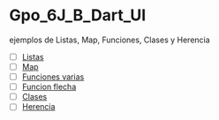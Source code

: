 # Gpo_6J_B_Dart_UI
ejemplos de Listas, Map, Funciones, Clases y Herencia 

- [ ] [Listas](https://dartpad.dartlang.org/bbcac64e7a08f30a228dd615cd57f49c) 
- [ ] [Map](https://dartpad.dartlang.org/1606cd5fddeb45d076cab6e8ca7cb965)
- [ ] [Funciones varias](https://dartpad.dartlang.org/0e5786ae77f78c4dbedcd5f986d8be41)
- [ ] [Funcion flecha](https://dartpad.dartlang.org/e91f37f3800bdd2f0cb13e7c81ad7454)
- [ ] [Clases](https://dartpad.dartlang.org/1dba96f4a46db551beb6071081953cb3)
- [ ] [Herencia](https://dartpad.dartlang.org/530ba582716a5321f684c1a4a455c4da)
